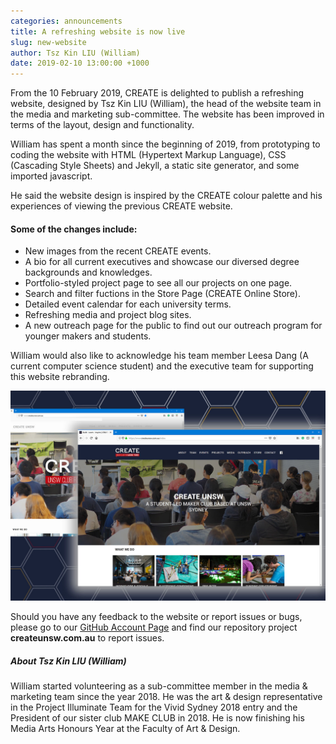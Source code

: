 ```yaml
---
categories: announcements
title: A refreshing website is now live
slug: new-website
author: Tsz Kin LIU (William)
date: 2019-02-10 13:00:00 +1000
---
```


From the 10 February 2019, CREATE is delighted to publish a refreshing website, designed by Tsz Kin LIU (William), the head of the website team in the media and marketing sub-committee. The website has been improved in terms of the layout, design and functionality.

William has spent a month since the beginning of 2019, from prototyping to coding the website with HTML (Hypertext Markup Language), CSS (Cascading Style Sheets) and Jekyll, a static site generator, and some imported javascript.

He said the website design is inspired by the CREATE colour palette and his experiences of viewing the previous CREATE website.

#### Some of the changes include:

- New images from the recent CREATE events.
- A bio for all current executives and showcase our diversed degree backgrounds and knowledges.
- Portfolio-styled project page to see all our projects on one page.
- Search and filter fuctions in the Store Page (CREATE Online Store).
- Detailed event calendar for each university terms.
- Refreshing media and project blog sites.
- A new outreach page for the public to find out our outreach program for younger makers and students.

William would also like to acknowledge his team member Leesa Dang (A current computer science student) and the executive team for supporting this website rebranding.

![Screenshot comparing the old and new website](/images/website_rebrand2019.jpg#post)

Should you have any feedback to the website or report issues or bugs, please go to our <a href="https://github.com/createunsw">GitHub Account Page</a> and find our repository project **createunsw.com.au** to report issues.

##### About Tsz Kin LIU (William)

William started volunteering as a sub-committee member in the media & marketing team since the year 2018. He was the art & design representative in the Project Illuminate Team for the Vivid Sydney 2018 entry and the President of our sister club MAKE CLUB in 2018. He is now finishing his Media Arts Honours Year at the Faculty of Art & Design.
